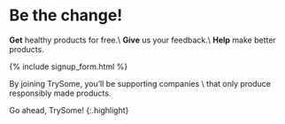 # Be the change!

**Get** healthy products for free.\\
**Give** us your feedback.\\
**Help** make better products.

{% include signup_form.html %}

By joining TrySome, you’ll be supporting companies \\
that only produce responsibly made products.

Go ahead, TrySome!
{:.highlight}
